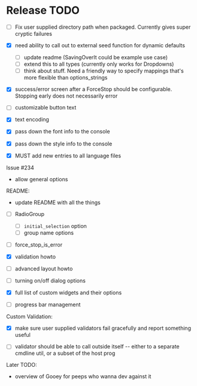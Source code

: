 Release TODO
============


 - [ ] Fix user supplied directory path when packaged. Currently gives super cryptic failures
 - [X] need ability to call out to external seed function for dynamic defaults
    - [ ] update readme (SavingOverIt could be example use case)
    - [ ] extend this to all types (currently only works for Dropdowns)
    - [ ] think about stuff. Need a friendly way to specify mappings that's more
          flexible than options_strings

 - [X] success/error screen after a ForceStop should be configurable. Stopping early does not necessarily error
 - [ ] customizable button text
 - [X] text encoding
 - [X] pass down the font info to the console
 - [X] pass down the style info to the console
 - [X] MUST add new entries to all language files


Issue #234
 - allow general options

README:

 - update README with all the things
 - [ ] RadioGroup
    - [ ] `initial_selection` option
    - [ ] group name options
 - [ ] force_stop_is_error
 - [X] validation howto
 - [ ] advanced layout howto
 - [ ] turning on/off dialog options
 - [X] full list of custom widgets and their options
 - [ ] progress bar management


Custom Validation:

 - [X] make sure user supplied validators fail gracefully and report something useful
 - [ ] validator should be able to call outside itself -- either to a separate cmdline util, or a subset of the host prog


Later TODO:
 - overview of Gooey for peeps who wanna dev against it

